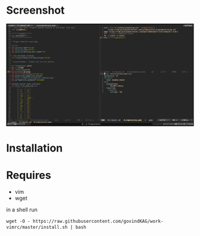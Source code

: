 # Screenshot

![](https://github.com/govindKAG/work-vimrc/blob/master/vim.PNG)


# Installation 

# Requires 

- vim 
- wget

in a shell run 

```
wget -O - https://raw.githubusercontent.com/govindKAG/work-vimrc/master/install.sh | bash
```
